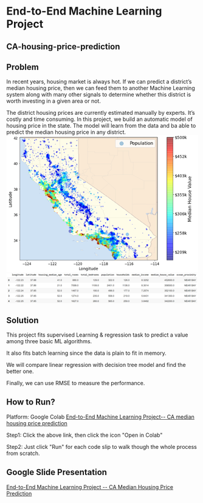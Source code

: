 # End-to-End Machine Learning Project
## CA-housing-price-prediction

## Problem
In recent years, housing market is always hot. If we can predict a district’s median housing price, then we can feed them to another Machine Learning system along with many other signals to determine whether this district is worth investing in a given area or not.

The district housing prices are currently estimated manually by experts. It’s costly and time consuming.
In this project, we build an automatic model of housing price in the state. The model will learn from the data and ba able to predict the median housing price in any district.
![GitHub Logo](222.PNG)
![GitHub Logo](Capture.PNG)

## Solution

This project fits supervised Learning & regression task to predict a value among three basic ML algorithms.

It also fits batch learning since the data is plain to fit in memory.

We will compare linear regression with decision tree model and find the better one.

Finally, we can use RMSE to measure the performance.

## How to Run?

Platform: Google Colab
[End-to-End Machine Learning Project-- CA median housing price prediction](https://github.com/groovyxw/End-to-End-Machine-Learning--CA-housing-price-prediction/blob/main/ML_CA_median_housing_price_prediction.ipynb)

Step1: Click the above link, then click the icon "Open in Colab"

Step2: Just click "Run" for each code slip to walk though the whole process from scratch.


## Google Slide Presentation
[End-to-End Machine Learning Project -- CA Median Housing Price Prediction](https://docs.google.com/presentation/d/1BpSwp4gEzM4z_vOQf3U66tkiXmjyGuEuH8gOWONNUmQ/edit?usp=sharing)
